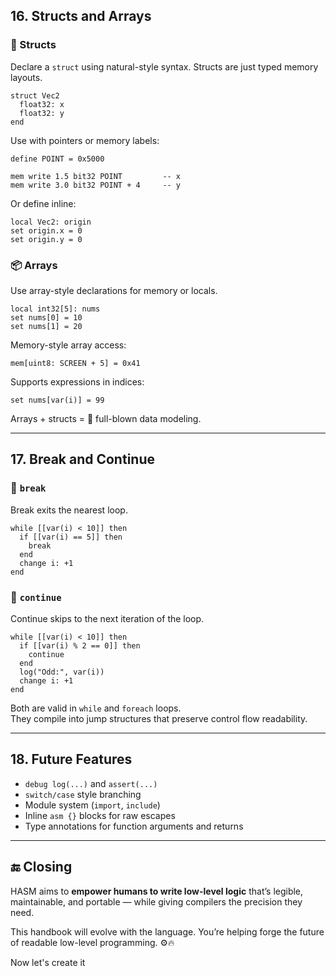 ## 16. Structs and Arrays

### 🧱 Structs

Declare a `struct` using natural-style syntax. Structs are just typed memory layouts.

```hasm
struct Vec2
  float32: x
  float32: y
end
```

Use with pointers or memory labels:

```hasm
define POINT = 0x5000

mem write 1.5 bit32 POINT         -- x
mem write 3.0 bit32 POINT + 4     -- y
```

Or define inline:

```hasm
local Vec2: origin
set origin.x = 0
set origin.y = 0
```

### 📦 Arrays

Use array-style declarations for memory or locals.

```hasm
local int32[5]: nums
set nums[0] = 10
set nums[1] = 20
```

Memory-style array access:

```hasm
mem[uint8: SCREEN + 5] = 0x41
```

Supports expressions in indices:

```hasm
set nums[var(i)] = 99
```

Arrays + structs = 💪 full-blown data modeling.

---

## 17. Break and Continue

### 🔄 `break`

Break exits the nearest loop.

```hasm
while [[var(i) < 10]] then
  if [[var(i) == 5]] then
    break
  end
  change i: +1
end
```

### 🔄 `continue`

Continue skips to the next iteration of the loop.

```hasm
while [[var(i) < 10]] then
  if [[var(i) % 2 == 0]] then
    continue
  end
  log("Odd:", var(i))
  change i: +1
end
```

Both are valid in `while` and `foreach` loops.  
They compile into jump structures that preserve control flow readability.

---

    
## 18. Future Features    
    
* `debug log(...)` and `assert(...)`    
* `switch/case` style branching    
* Module system (`import`, `include`)    
* Inline `asm {}` blocks for raw escapes    
* Type annotations for function arguments and returns    
    
---    
    
## 🔚 Closing    
    
HASM aims to **empower humans to write low-level logic** that’s legible, maintainable, and portable — while giving compilers the precision they need.    
    
This handbook will evolve with the language. You’re helping forge the future of readable low-level programming. ⚙️🔥    
    
    
Now let's create it    
